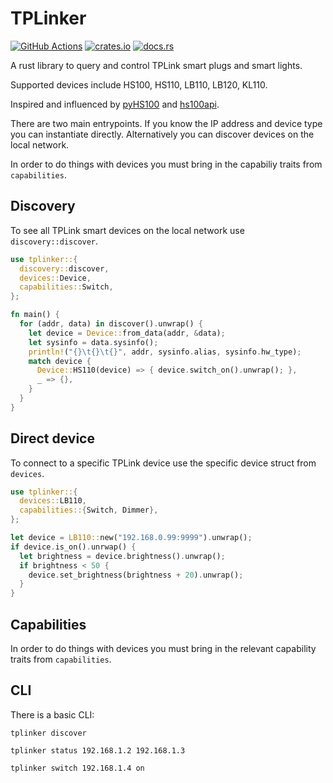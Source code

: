 # TPLinker


[![GitHub Actions][gh-image]][gh-checks]
[![crates.io][cratesio-image]][cratesio]
[![docs.rs][docsrs-image]][docsrs]

[gh-image]: https://github.com/robyoung/tplinker/workflows/Test/badge.svg
[gh-checks]: https://github.com/robyoung/tplinker/actions?query=workflow%3ATest
[cratesio-image]: https://img.shields.io/crates/v/tplinker.svg
[cratesio]: https://crates.io/crates/tplinker
[docsrs-image]: https://docs.rs/tplinker/badge.svg
[docsrs]: https://docs.rs/tplinker

A rust library to query and control TPLink smart plugs and smart lights.

Supported devices include HS100, HS110, LB110, LB120, KL110.

Inspired and influenced by [pyHS100](https://github.com/GadgetReactor/pyHS100) and
[hs100api](https://github.com/abronan/hs100-rust-api).

There are two main entrypoints. If you know the IP address and device type you can
instantiate directly. Alternatively you can discover devices on the local network.

In order to do things with devices you must bring in the capabiliy traits from
`capabilities`.

## Discovery

To see all TPLink smart devices on the local network use `discovery::discover`.

```rust
use tplinker::{
  discovery::discover,
  devices::Device,
  capabilities::Switch,
};

fn main() {
  for (addr, data) in discover().unwrap() {
    let device = Device::from_data(addr, &data);
    let sysinfo = data.sysinfo();
    println!("{}\t{}\t{}", addr, sysinfo.alias, sysinfo.hw_type);
    match device {
      Device::HS110(device) => { device.switch_on().unwrap(); },
      _ => {},
    }
  }
}
```

## Direct device

To connect to a specific TPLink device use the specific device struct from `devices`.

```rust
use tplinker::{
  devices::LB110,
  capabilities::{Switch, Dimmer},
};

let device = LB110::new("192.168.0.99:9999").unwrap();
if device.is_on().unrwap() {
  let brightness = device.brightness().unwrap();
  if brightness < 50 {
    device.set_brightness(brightness + 20).unwrap();
  }
}
```

## Capabilities

In order to do things with devices you must bring in the relevant capability
traits from `capabilities`.


## CLI

There is a basic CLI:

```
tplinker discover

tplinker status 192.168.1.2 192.168.1.3

tplinker switch 192.168.1.4 on
```
